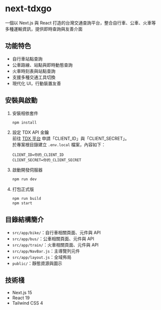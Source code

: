# next-tdxgo

一個以 Next.js 與 React 打造的台灣交通查詢平台，整合自行車、公車、火車等多種運輸資訊，提供即時查詢與友善介面

## 功能特色

- 自行車站點查詢
- 公車路線、站點與即時動態查詢
- 火車時刻表與站點查詢
- 支援多種交通工具切換
- 現代化 UI，行動裝置友善

## 安裝與啟動

1. 安裝相依套件
   ```bash
   npm install
   ```
2. 設定 TDX API 金鑰  
   前往 [TDX 平台](https://tdx.transportdata.tw/) 申請「CLIENT_ID」與「CLIENT_SECRET」。  
   於專案根目錄建立 `.env.local` 檔案，內容如下：
   ```
   CLIENT_ID=你的_CLIENT_ID
   CLIENT_SECRET=你的_CLIENT_SECRET
   ```
3. 啟動開發伺服器
   ```bash
   npm run dev
   ```
4. 打包正式版
   ```bash
   npm run build
   npm start
   ```

## 目錄結構簡介

- `src/app/bike/`：自行車相關頁面、元件與 API
- `src/app/bus/`：公車相關頁面、元件與 API
- `src/app/train/`：火車相關頁面、元件與 API
- `src/app/NavBar.js`：主導覽列元件
- `src/app/layout.js`：全域佈局
- `public/`：靜態資源與圖示

## 技術棧

- Next.js 15
- React 19
- Tailwind CSS 4
